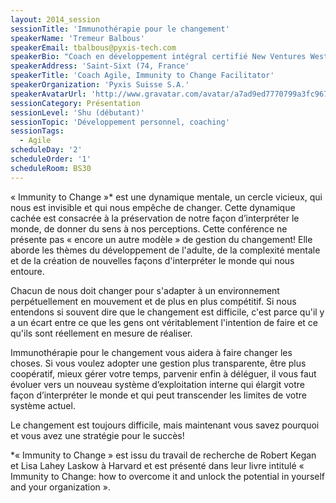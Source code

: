 ```yaml
---
layout: 2014_session
sessionTitle: 'Immunothérapie pour le changement'
speakerName: 'Tremeur Balbous'
speakerEmail: tbalbous@pyxis-tech.com
speakerBio: "Coach en développement intégral certifié New Ventures West, Professional Scrum Trainer certifié par Scrum.org, facilitateur Immunity to Change, conférencier, à Pyxis Suisse, Tremeur Balbous accompagne les équipes et les dirigeants d'organisations dans leur transition Agile. \nIl se définit comme le catalyseur d'une vie intentionnellement accomplie."
speakerAddress: 'Saint-Sixt (74, France'
speakerTitle: 'Coach Agile, Immunity to Change Facilitator'
speakerOrganization: 'Pyxis Suisse S.A.'
speakerAvatarUrl: 'http://www.gravatar.com/avatar/a7ad9ed7770799a3fc967a266c831d94?size=200&default=mm'
sessionCategory: Présentation
sessionLevel: 'Shu (débutant)'
sessionTopic: 'Développement personnel, coaching'
sessionTags:
  - Agile
scheduleDay: '2'
scheduleOrder: '1'
scheduleRoom: BS30
---
```


« Immunity to Change »* est une dynamique mentale, un cercle vicieux, qui nous est invisible et qui nous empêche de changer. Cette dynamique cachée est consacrée à la préservation de notre façon d’interpréter le monde, de donner du sens à nos perceptions.
Cette conférence ne présente pas « encore un autre modèle » de gestion du changement! Elle aborde les thèmes du développement de l'adulte, de la complexité mentale et de la création de nouvelles façons d'interpréter le monde qui nous entoure.

Chacun de nous doit changer pour s'adapter à un environnement perpétuellement en mouvement et de plus en plus compétitif. Si nous entendons si souvent dire que le changement est difficile, c'est parce qu'il y a un écart entre ce que les gens ont véritablement l'intention de faire et ce qu'ils sont réellement en mesure de réaliser.

Immunothérapie pour le changement vous aidera à faire changer les choses. Si vous voulez adopter une gestion plus transparente, être plus coopératif, mieux gérer votre temps, parvenir enfin à déléguer, il vous faut évoluer vers un nouveau système d’exploitation interne qui élargit votre façon d’interpréter le monde et qui peut transcender les limites de votre système actuel.

Le changement est toujours difficile, mais maintenant vous savez pourquoi et vous avez une stratégie pour le succès!


*« Immunity to Change » est issu du travail de recherche de Robert Kegan et Lisa Lahey Laskow à Harvard et est présenté dans leur livre intitulé « Immunity to Change: how to overcome it and unlock the potential in yourself and your organization ».

